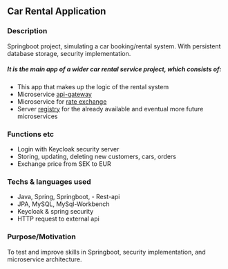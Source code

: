 ## Car Rental Application

### Description
Springboot project, simulating a car booking/rental system. 
With persistent database storage, security implementation.

##### It is the main app of a wider car rental service project, which consists of:
- This app that makes up the logic of the rental system
- Microservice [api-gateway](https://github.com/osho81/car-rental-api-gateway)
- Microservice for [rate exchange](https://github.com/osho81/car-rental-exchange-service)
- Server [registry](https://github.com/osho81/car-rental-service-registry) for the already available and eventual more future microservices


### Functions etc
- Login with Keycloak security server
- Storing, updating, deleting new customers, cars, orders
- Exchange price from SEK to EUR

### Techs & languages used
- Java, Spring, Springboot, - Rest-api
- JPA, MySQL, MySql-Workbench
- Keycloak & spring security
- HTTP request to external api

### Purpose/Motivation
To test and improve skills in Springboot, security implementation, and microservice architecture.